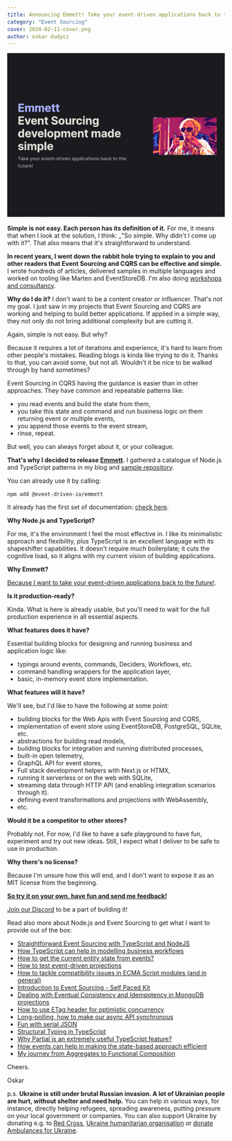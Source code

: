 ```yaml
---
title: Announcing Emmett! Take your event-driven applications back to the future!
category: "Event Sourcing"
cover: 2024-02-11-cover.png
author: oskar dudycz
---
```


![cover](2024-02-11-cover.png)

**Simple is not easy. Each person has its definition of it.** For me, it means that when I look at the solution, I think: _"So simple. Why didn't I come up with it?". That also means that it's straightforward to understand.

**In recent years, I went down the rabbit hole trying to explain to you and other readers that Event Sourcing and CQRS can be effective and simple.** I wrote hundreds of articles, delivered samples in multiple languages and worked on tooling like Marten and EventStoreDB. I'm also doing [workshops and consultancy](/en/training). 

**Why do I do it?** I don't want to be a content creator or influencer. That's not my goal. I just saw in my projects that Event Sourcing and CQRS are working and helping to build better applications. If applied in a simple way, they not only do not bring additional complexity but are cutting it.

Again, simple is not easy. But why?

Because it requires a lot of iterations and experience, it's hard to learn from other people's mistakes. Reading blogs is kinda like trying to do it. Thanks to that, you can avoid some, but not all. Wouldn't it be nice to be walked through by hand sometimes?

Event Sourcing in CQRS having the guidance is easier than in other approaches. They have common and repeatable patterns like:
- you read events and build the state from them,
- you take this state and command and run business logic on them returning event or multiple events,
- you append those events to the event stream,
- rinse, repeat.

But well, you can always forget about it, or your colleague.

**That's why I decided to release [Emmett](https://event-driven-io.github.io/emmett/).** I gathered a catalogue of Node.js and TypeScript patterns in my blog and [sample repository](https://github.com/oskardudycz/EventSourcing.NodeJS).

You can already use it by calling:

```bash
npm add @event-driven-io/emmett
```

It already has the first set of documentation: [check here](https://event-driven-io.github.io/emmett/).

**Why Node.js and TypeScript?**

For me, it's the environment I feel the most effective in. I like its minimalistic approach and flexibility, plus TypeScript is an excellent language with its shapeshifter capabilities. It doesn't require much boilerplate; it cuts the cognitive load, so it aligns with my current vision of building applications.

**Why Emmett?**

[Because I want to take your event-driven applications back to the future!](https://en.m.wikipedia.org/wiki/Emmett_Brown).

**Is it production-ready?**

Kinda. What is here is already usable, but you'll need to wait for the full production experience in all essential aspects.

**What features does it have?**

Essential building blocks for designing and running business and application logic like:
- typings around events, commands, Deciders, Workflows, etc.
- command handling wrappers for the application layer,
- basic, in-memory event store implementation.

**What features will it have?**

We'll see, but I'd like to have the following at some point:

- building blocks for the Web Apis with Event Sourcing and CQRS,
- implementation of event store using EventStoreDB, PostgreSQL, SQLite, etc.
- abstractions for building read models,
- building blocks for integration and running distributed processes,
- built-in open telemetry,
- GraphQL API for event stores,
- Full stack development helpers with Next.js or HTMX,
- running it serverless or on the web with SQLite,
- streaming data through HTTP API (and enabling integration scenarios through it).
- defining event transformations and projections with WebAssembly,
- etc.

**Would it be a competitor to other stores?**

Probably not. For now, I'd like to have a safe playground to have fun, experiment and try out new ideas. Still, I expect what I deliver to be safe to use in production.

**Why there's no license?**

Because I'm unsure how this will end, and I don't want to expose it as an MIT license from the beginning.

**[So try it on your own, have fun and send me feedback!](https://event-driven-io.github.io/emmett/getting-started.html)** 

[Join our Discord](https://discord.gg/fTpqUTMmVa) to be a part of building it!

Read also more about Node.js and Event Sourcing to get what I want to provide out of the box:
- [Straightforward Event Sourcing with TypeScript and NodeJS](/en/type_script_node_Js_event_sourcing/)
- [How TypeScript can help in modelling business workflows](/en/how_to_have_fun_with_typescript_and_workflow/)
- [How to get the current entity state from events?](/en/how_to_get_the_current_entity_state_in_event_sourcing/)
- [How to test event-driven projections](/en/testing_event_driven_projections/)
- [How to tackle compatibility issues in ECMA Script modules (and in general)](/en/how_to_tackle_esmodules_compatibility_issues)
- [Introduction to Event Sourcing - Self Paced Kit](/en/introduction_to_event_sourcing/)
- [Dealing with Eventual Consistency and Idempotency in MongoDB projections](/en/dealing_with_eventual_consistency_and_idempotency_in_mongodb_projections/)
- [How to use ETag header for optimistic concurrency](/en/how_to_use_etag_header_for_optimistic_concurrency/)
- [Long-polling, how to make our async API synchronous](/en/long_polling_and_eventual_consistency/)
- [Fun with serial JSON](/en/fun_with_json_serialisation/)
- [Structural Typing in TypeScript](/en/structural_typing_in_type_script/)
- [Why Partial<Type> is an extremely useful TypeScript feature?](/en/partial_typescript/)
- [How events can help in making the state-based approach efficient](/en/how_events_can_help_on_making_state_based_approach_efficient/)
- [My journey from Aggregates to Functional Composition](/my_journey_from_aggregates/)

Cheers.

Oskar

p.s. **Ukraine is still under brutal Russian invasion. A lot of Ukrainian people are hurt, without shelter and need help.** You can help in various ways, for instance, directly helping refugees, spreading awareness, putting pressure on your local government or companies. You can also support Ukraine by donating e.g. to [Red Cross](https://www.icrc.org/pl/donate/ukraine), [Ukraine humanitarian organisation](https://savelife.in.ua/pl/donate/) or [donate Ambulances for Ukraine](https://www.gofundme.com/f/help-to-save-the-lives-of-civilians-in-a-war-zone).
